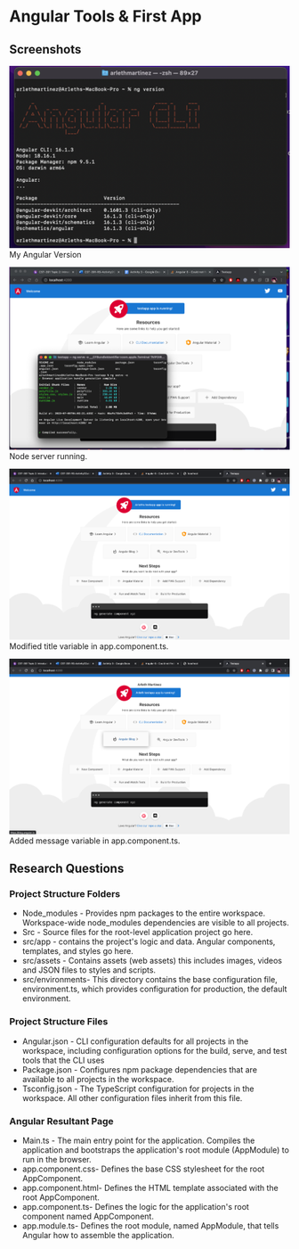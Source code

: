 # Angular Tools & First App

## Screenshots
![Angular_Version](AngularVersion.png)
My Angular Version

![Node_Server](NodeServer.png)
Node server running.

![Modified_Title](TitleChange.png)
Modified title variable in app.component.ts.

![Message_variable](MessageVariable.png)
Added message variable in app.component.ts.

## Research Questions

### Project Structure Folders
- Node_modules - Provides npm packages to the entire workspace. Workspace-wide node_modules dependencies are visible to all projects.
- Src - Source files for the root-level application project go here.
- src/app - contains the project's logic and data. Angular components, templates, and styles go here.
- src/assets - Contains assets (web assets) this includes images, videos and JSON files to styles and scripts. 
- src/environments- This directory contains the base configuration file, environment.ts, which provides configuration for production, the default environment.
### Project Structure Files
- Angular.json - CLI configuration defaults for all projects in the workspace, including configuration options for the build, serve, and test tools that the CLI uses
- Package.json - Configures npm package dependencies that are available to all projects in the workspace.
- Tsconfig.json - The TypeScript configuration for projects in the workspace. All other configuration files inherit from this file.
### Angular Resultant Page
- Main.ts - The main entry point for the application. Compiles the application and bootstraps the application's root module (AppModule) to run in the browser.
- app.component.css- Defines the base CSS stylesheet for the root AppComponent.
- app.component.html- Defines the HTML template associated with the root AppComponent.
- app.component.ts- Defines the logic for the application's root component named AppComponent.
- app.module.ts- Defines the root module, named AppModule, that tells Angular how to assemble the application.

